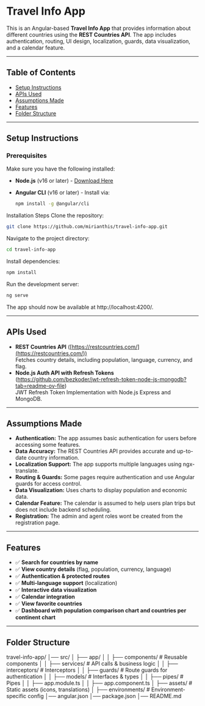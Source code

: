 # Travel Info App

This is an Angular-based **Travel Info App** that provides information about different countries using the **REST Countries API**. The app includes authentication, routing, UI design, localization, guards, data visualization, and a calendar feature.

---

## Table of Contents
- [Setup Instructions](#setup-instructions)
- [APIs Used](#apis-used)
- [Assumptions Made](#assumptions-made)
- [Features](#features)
- [Folder Structure](#folder-structure)

---

## Setup Instructions

### Prerequisites
Make sure you have the following installed:
- **Node.js** (v16 or later) - [Download Here](https://nodejs.org/)
- **Angular CLI** (v16 or later) - Install via:
  
  ```sh
  npm install -g @angular/cli
  ```

Installation Steps
Clone the repository:

 ```sh
 git clone https://github.com/mirianthis/travel-info-app.git
 ```
 Navigate to the project directory:
 
 ```sh
 cd travel-info-app
```
 Install dependencies:
 
 ```sh
 npm install
```
 Run the development server:
 
 ```sh
 ng serve
```
 The app should now be available at http://localhost:4200/.

 ---

 ## APIs Used

- **REST Countries API** ([https://restcountries.com/](https://restcountries.com/))  
  Fetches country details, including population, language, currency, and flag.
- **Node.js Auth API with Refresh Tokens** (https://github.com/bezkoder/jwt-refresh-token-node-js-mongodb?tab=readme-ov-file)  
  JWT Refresh Token Implementation with Node.js Express and MongoDB.

---

## Assumptions Made

- **Authentication:** The app assumes basic authentication for users before accessing some features.
- **Data Accuracy:** The REST Countries API provides accurate and up-to-date country information.
- **Localization Support:** The app supports multiple languages using ngx-translate.
- **Routing & Guards:** Some pages require authentication and use Angular guards for access control.
- **Data Visualization:** Uses charts to display population and economic data.
- **Calendar Feature:** The calendar is assumed to help users plan trips but does not include backend scheduling.
- **Registration:** The admin and agent roles wont be created from the registration page.

---

## Features

- ✅ **Search for countries by name**
- ✅ **View country details** (flag, population, currency, language)
- ✅ **Authentication & protected routes**
- ✅ **Multi-language support** (localization)
- ✅ **Interactive data visualization**
- ✅ **Calendar integration**
- ✅ **View favorite countries**
- ✅ **Dashboard with population comparison chart and countries per continent chart**

---

## Folder Structure

travel-info-app/
│── src/
│   ├── app/
│   │   ├── components/   # Reusable components
│   │   ├── services/     # API calls & business logic
│   │   ├── interceptors/ # Interceptors
│   │   ├── guards/       # Route guards for authentication
│   │   ├── models/       # Interfaces & types
│   │   ├── pipes/        # Pipes
│   │   ├── app.module.ts
│   │   ├── app.component.ts
│   ├── assets/          # Static assets (icons, translations)
│   ├── environments/    # Environment-specific config
│── angular.json
│── package.json
│── README.md


